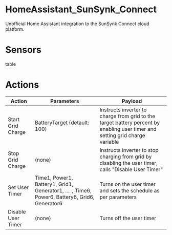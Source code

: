 # HomeAssistant_SunSynk_Connect
Unofficial Home Assistant integration to the SunSynk Connect cloud platform.

# Sensors
table

# Actions
| Action | Parameters | Payload |
| - | - | - |
| Start Grid Charge | BatteryTarget {detault: 100) | Instructs inverter to charge from grid to the target battery percent by enabling user timer and setting grid charge variable |
| Stop Grid Charge | (none) | Instructs inverter to stop charging from grid by disabling the user timer, calls "Disable User Timer" |
| Set User Timer | Time1, Power1, Battery1, Grid1, Generator1, .... , Time6, Power6, Battery6, Grid6, Generator6 | Turns on the user timer and sets the schedule as per parameters |
| Disable User Timer | (none) | Turns off the user timer |
